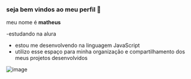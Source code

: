 ### seja bem vindos ao meu perfil 🏀

meu nome é **matheus**

-estudando na alura 
- estou me desenvolvendo na linguagem JavaScript
- utilizo esse espaço para minha organização e
compartilhamento dos meus projetos desenvolvidos

![image](https://github.com/user-attachments/assets/5f0fdb14-7011-49ed-8b71-01fd41f59595)
